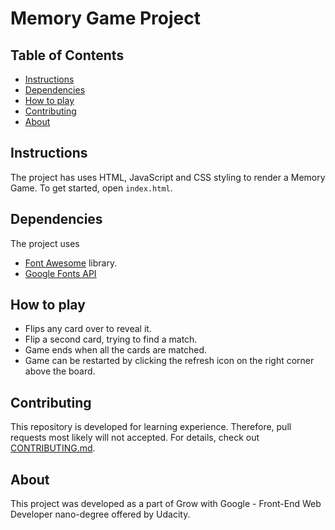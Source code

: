 # Memory Game Project

## Table of Contents

* [Instructions](#instructions)
* [Dependencies](#dependencies)
* [How to play](#how-to-play)
* [Contributing](#contributing)
* [About](#about)

## Instructions

The project has uses HTML, JavaScript and CSS styling to render a Memory Game.
To get started, open `index.html`.

## Dependencies

The project uses
* [Font Awesome](https://use.fontawesome.com/releases/v5.0.13/css/all.css) library.
* [Google Fonts API](https://fonts.googleapis.com/css?family=Coda)

## How to play

* Flips any card over to reveal it.
* Flip a second card, trying to find a match.
* Game ends when all the cards are matched.
* Game can be restarted by clicking the refresh icon on the right corner above the board.

## Contributing

This repository is developed for learning experience. Therefore, pull requests most likely will not accepted.
For details, check out [CONTRIBUTING.md](CONTRIBUTING.md).

## About

This project was developed as a part of Grow with Google - Front-End Web Developer nano-degree offered by Udacity.

